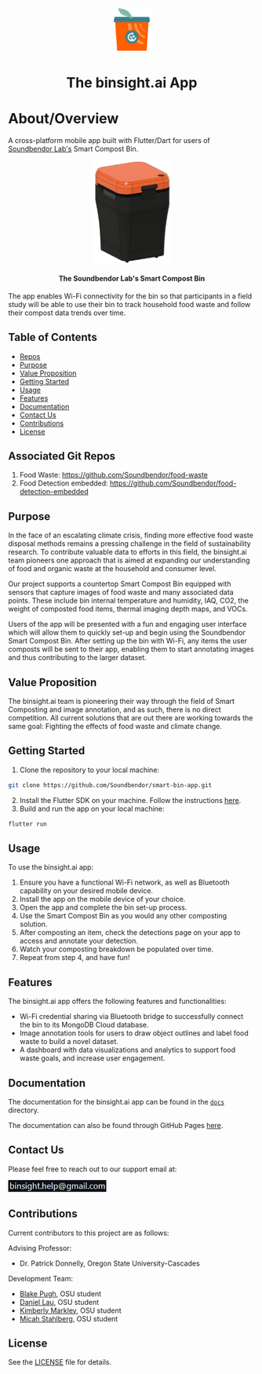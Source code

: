 <p align="center">
  <img src="./assets/images/bin.png" width="80"/>
  <h1 align="center">The binsight.ai App</h1>
</p>

# About/Overview

A cross-platform mobile app built with Flutter/Dart for users of [Soundbendor Lab's](https://www.soundbendor.org) Smart Compost Bin. 

<p align="center">
  <img src="./assets/images/real_bin.png" width="160"/>
  <h4 align="center">The Soundbendor Lab's Smart Compost Bin</h4>
</p>

The app enables Wi-Fi connectivity for the bin so that participants in a field study will be able to use their bin to track household food waste and follow their compost data trends over time.

## Table of Contents
- [Repos](#repos)
- [Purpose](#purpose)
- [Value Proposition](#value-proposition)
- [Getting Started](#getting-started)
- [Usage](#usage)
- [Features](#features)
- [Documentation](#documentation)
- [Contact Us](#contact-us)
- [Contributions](#contributions)
- [License](#license)

## Associated Git Repos

1. Food Waste: https://github.com/Soundbendor/food-waste
2. Food Detection embedded: https://github.com/Soundbendor/food-detection-embedded

## Purpose

In the face of an escalating climate crisis, finding more effective food waste disposal methods remains a pressing challenge in the field of sustainability research. To contribute valuable data to efforts in this field, the binsight.ai team pioneers one approach that is aimed at expanding our understanding of food and organic waste at the household and consumer level.

Our project supports a countertop Smart Compost Bin equipped with sensors that capture images of food waste and many associated data points. These include bin internal temperature and humidity, IAQ, CO2, the weight of composted food items, thermal imaging depth maps, and VOCs.

Users of the app will be presented with a fun and engaging user interface which will allow them to quickly set-up and begin using the Soundbendor Smart Compost Bin. After setting up the bin with Wi-Fi, any items the user composts will be sent to their app, enabling them to start annotating images and thus contributing to the larger dataset.

## Value Proposition

The binsight.ai team is pioneering their way through the field of Smart Composting and image annotation, and as such, there is no direct competition. All current solutions that are out there are working towards the same goal: Fighting the effects of food waste and climate change.

## Getting Started

1. Clone the repository to your local machine:

```bash
git clone https://github.com/Soundbendor/smart-bin-app.git
```

2. Install the Flutter SDK on your machine. Follow the instructions [here](https://flutter.dev/docs/get-started/install).
3. Build and run the app on your local machine:

```bash
flutter run
```

## Usage

To use the binsight.ai app:

1. Ensure you have a functional Wi-Fi network, as well as Bluetooth capability on your desired mobile device.
2. Install the app on the mobile device of your choice.
3. Open the app and complete the bin set-up process.
4. Use the Smart Compost Bin as you would any other composting solution.
5. After composting an item, check the detections page on your app to access and annotate your detection.
6. Watch your composting breakdown be populated over time.
7. Repeat from step 4, and have fun!

## Features

The binsight.ai app offers the following features and functionalities:

- Wi-Fi credential sharing via Bluetooth bridge to successfully connect the bin to its MongoDB Cloud database.
- Image annotation tools for users to draw object outlines and label food waste to build a novel dataset.
- A dashboard with data visualizations and analytics to support food waste goals, and increase user engagement.

## Documentation

The documentation for the binsight.ai app can be found in the [`docs`](./docs) directory.

The documentation can also be found through GitHub Pages [here](https://soundbendor.github.io/smart-bin-app/).

## Contact Us
Please feel free to reach out to our support email at:

![alt text](assets/images/email.PNG)

## Contributions

Current contributors to this project are as follows:

Advising Professor:

- Dr. Patrick Donnelly, Oregon State University-Cascades

Development Team:

- [Blake Pugh](https://github.com/bpugh5), OSU student
- [Daniel Lau](https://github.com/theusaf), OSU student
- [Kimberly Markley](https://github.com/kimberlymarkley), OSU student
- [Micah Stahlberg](https://github.com/stalberm), OSU student

## License

See the [LICENSE](./LICENSE) file for details.